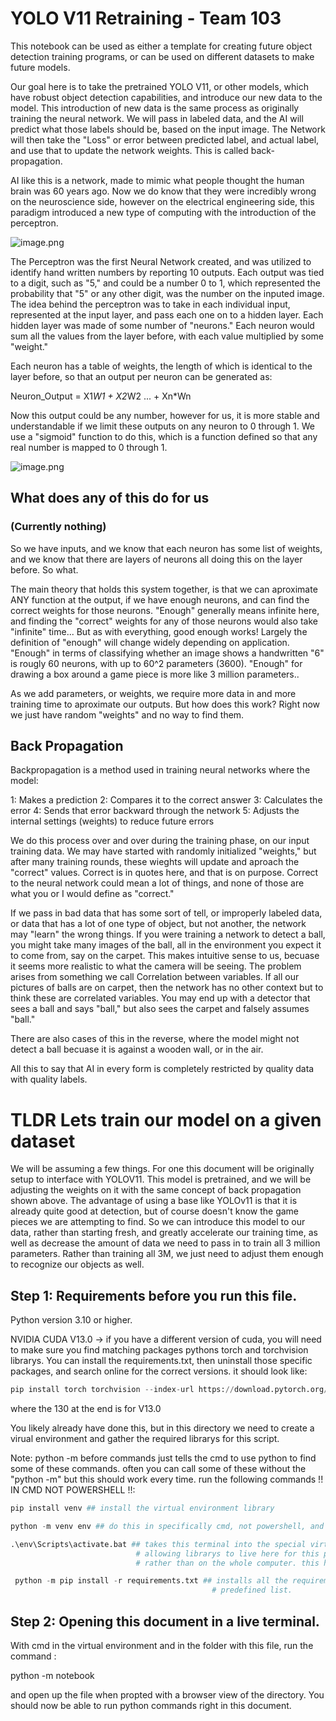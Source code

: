 # YOLO V11 Retraining - Team 103

This notebook can be used as either a template for creating future object detection training programs, or can be used on different datasets to make future models. 

Our goal here is to take the pretrained YOLO V11, or other models, which have robust object detection capabilities, and introduce our new data to the model. This introduction of new data is the same process as originally training the neural network. We will pass in labeled data, and the AI will predict what those labels should be, based on the input image. The Network will then take the "Loss" or error between predicted label, and actual label, and use that to update the network weights. This is called back-propagation.

AI like this is a network, made to mimic what people thought the human brain was 60 years ago. Now we do know that they were incredibly wrong on the neuroscience side, however on the electrical engineering side, this paradigm introduced a new type of computing with the introduction of the perceptron. 

![image.png](https://blogger.googleusercontent.com/img/b/R29vZ2xl/AVvXsEgxIM5ebUtSZ06KqB3p1Q3L1s_6pMKr0riYmEoj1-xyuT3kzDBOvxj9K9WJp-koQBvHe8BDtGH-PTjp8Gf9qku1Hj3l4XJbRXPAwRhSL6kHuXgCEy_cL09ri11hCmzRBltxpka1MgJbaARsI8PpijnMwcarTCn68i47xoeMEPKH2ngutLA0XLuYk0erpA/s1640/single%20and%20multi-layer%20perceptron%20image%20combined%202.png)

The Perceptron was the first Neural Network created, and was utilized to identify hand written numbers by reporting 10 outputs. Each output was tied to a digit, such as "5," and could be a number 0 to 1, which represented the probability that "5" or any other digit, was the number on the inputed image. 
The idea behind the perceptron was to take in each individual input, represented at the input layer, and pass each one on to a hidden layer. Each hidden layer was made of some number of "neurons." Each neuron would sum all the values from the layer before, with each value multiplied by some "weight."

Each neuron has a table of weights, the length of which is identical to the layer before, so that an output per neuron can be generated as: 

Neuron_Output = X1*W1 + X2*W2 ... + Xn*Wn

Now this output could be any number, however for us, it is more stable and understandable if we limit these outputs on any neuron to 0 through 1. We use a "sigmoid" function to do this, which is a function defined so that any real number is mapped to 0 through 1.

![image.png](https://miro.medium.com/v2/resize:fit:1400/1*a04iKNbchayCAJ7-0QlesA.png)


## What does any of this do for us
### (Currently nothing)

So we have inputs, and we know that each neuron has some list of weights, and we know that there are layers of neurons all doing this on the layer before. So what. 

The main theory that holds this system together, is that we can aproximate ANY function at the output, if we have enough neurons, and can find the correct weights for those neurons. "Enough" generally means infinite here, and finding the "correct" weights for any of those neurons would also take "infinite" time... But as with everything, good enough works! Largely the definition of "enough" will change widely depending on application. "Enough" in terms of classifying whether an image shows a handwritten "6" is rougly 60 neurons, with up to 60^2 parameters (3600). "Enough" for drawing a box around a game piece is more like 3 million parameters..

As we add parameters, or weights, we require more data in and more training time to aproximate our outputs. But how does this work? Right now we just have random "weights" and no way to find them.

## Back Propagation

Backpropagation is a method used in training neural networks where the model:

1: Makes a prediction
2: Compares it to the correct answer
3: Calculates the error
4: Sends that error backward through the network
5: Adjusts the internal settings (weights) to reduce future errors

We do this process over and over during the training phase, on our input training data. We may have started with randomly initialized "weights,"  but after many training rounds, these wieghts will update and aproach the "correct" values. Correct is in quotes here, and that is on purpose. Correct to the neural network could mean a lot of things, and none of those are what you or I would define as "correct."

If we pass in bad data that has some sort of tell, or improperly labeled data, or data that has a lot of one type of object, but not another, the network may "learn" the wrong things. If you were training a network to detect a ball, you might take many images of the ball, all in the environment you expect it to come from, say on the carpet. This makes intuitive sense to us, becuase it seems more realistic to what the camera will be seeing. The problem arises from something we call Correlation between variables. If all our pictures of balls are on carpet, then the network has no other context but to think these are correlated variables. You may end up with a detector that sees a ball and says "ball," but also sees the carpet and falsely assumes "ball."

There are also cases of this in the reverse, where the model might not detect a ball becuase it is against a wooden wall, or in the air.

All this to say that AI in every form is completely restricted by quality data with quality labels.

# TLDR Lets train our model on a given dataset

We will be assuming a few things. For one this document will be originally setup to interface with YOLOV11. This model is pretrained, and we will be adjusting the weights on it with the same concept of back propagation shown above. The advantage of using a base like YOLOv11 is that it is already quite good at detection, but of course doesn't know the game pieces we are attempting to find. So we can introduce this model to our data, rather than starting fresh, and greatly accelerate our training time, as well as decrease the amount of data we need to pass in to train all 3 million parameters. Rather than training all 3M, we just need to adjust them enough to recognize our objects as well.

## Step 1: Requirements before you run this file.

Python version 3.10 or higher.

NVIDIA CUDA V13.0 -> if you have a different version of cuda, you will need to make sure you find matching packages pythons torch and torchvision librarys. You can install the requirements.txt, then uninstall those specific packages, and search online for the correct versions. it should look like:
```python
pip install torch torchvision --index-url https://download.pytorch.org/whl/cu130
```
where the 130 at the end is for V13.0

You likely already have done this, but in this directory we need to create a virual environment and gather the required librarys for this script.

Note: python -m before commands just tells the cmd to use python to find some of these commands. often you can call some of these without the "python -m" but this should work every time.
run the following commands !! IN CMD NOT POWERSHELL !!:

```python
pip install venv ## install the virtual environment library

python -m venv env ## do this in specifically cmd, not powershell, and in the folder with this file.

.\env\Scripts\activate.bat ## takes this terminal into the special virtual environment, 
                            # allowing librarys to live here for this project specifically,
                            # rather than on the whole computer. this helps with keeping versions alligned.

 python -m pip install -r requirements.txt ## installs all the requirements for this notebook using the 
                                             # predefined list. 
```

## Step 2: Opening this document in a live terminal. 

With cmd in the virtual environment and in the folder with this file, run the command :

python -m notebook

and open up the file when propted with a browser view of the directory. You should now be able to run python commands right in this document.


